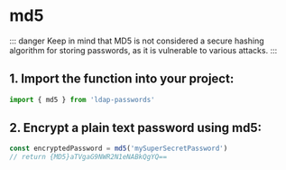 # md5

::: danger
Keep in mind that MD5 is not considered a secure hashing algorithm for storing passwords, as it is vulnerable to various attacks.
:::

## 1. Import the function into your project:
```ts
import { md5 } from 'ldap-passwords'
```

## 2. Encrypt a plain text password using md5:
```ts
const encryptedPassword = md5('mySuperSecretPassword')
// return {MD5}aTVgaG9NWR2N1eNABkQgYQ==
```
